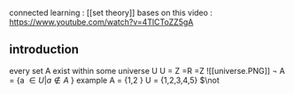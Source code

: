 connected learning : [[set theory]]
bases on this video : https://www.youtube.com/watch?v=4TlCToZZ5gA
## introduction 
every set A exist within some universe U
U = Z =R =Z 
![[universe.PNG]]
$\lnot$ A = {a $\in U | a \notin A$ }
example 
A = {1,2 }
U = {1,2,3,4,5}
$\not
